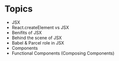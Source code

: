 # Topics

- JSX
- React.createElement vs JSX
- Benifits of JSX
- Behind the scene of JSX
- Babel & Parcel role in JSX
- Components
- Functional Components (Composing Components)
